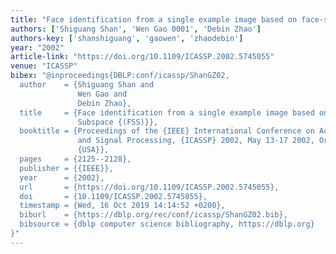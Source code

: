```yaml
---
title: "Face identification from a single example image based on face-specific subspace (FSS)"
authors: ['Shiguang Shan', 'Wen Gao 0001', 'Debin Zhao']
authors-key: ['shanshiguang', 'gaowen', 'zhaodebin']
year: "2002"
article-link: "https://doi.org/10.1109/ICASSP.2002.5745055"
venue: "ICASSP"
bibex: "@inproceedings{DBLP:conf/icassp/ShanGZ02,
  author    = {Shiguang Shan and
               Wen Gao and
               Debin Zhao},
  title     = {Face identification from a single example image based on Face-Specific
               Subspace {(FSS)}},
  booktitle = {Proceedings of the {IEEE} International Conference on Acoustics, Speech,
               and Signal Processing, {ICASSP} 2002, May 13-17 2002, Orlando, Florida,
               {USA}},
  pages     = {2125--2128},
  publisher = {{IEEE}},
  year      = {2002},
  url       = {https://doi.org/10.1109/ICASSP.2002.5745055},
  doi       = {10.1109/ICASSP.2002.5745055},
  timestamp = {Wed, 16 Oct 2019 14:14:52 +0200},
  biburl    = {https://dblp.org/rec/conf/icassp/ShanGZ02.bib},
  bibsource = {dblp computer science bibliography, https://dblp.org}
}"
---
```

